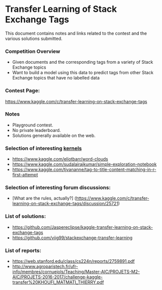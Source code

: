 # Transfer Learning of Stack Exchange Tags

This document contains notes and links related to the contest and the various solutions submitted.

### Competition Overview
* Given documents and the corresponding tags from a variety of Stack Exchange topics
* Want to build a model using this data to predict tags from other Stack Exchange topics that have no labelled data

### Contest Page:
https://www.kaggle.com/c/transfer-learning-on-stack-exchange-tags

### Notes
* Playground contest. 
* No private leaderboard. 
* Solutions generally available on the web.

### Selection of interesting [kernels](https://www.kaggle.com/c/transfer-learning-on-stack-exchange-tags/kernels)
* https://www.kaggle.com/eliotbarr/word-clouds
* https://www.kaggle.com/sudalairajkumar/simple-exploration-notebook
* https://www.kaggle.com/tjvananne/tag-to-title-content-matching-in-r-first-attempt

### Selection of interesting forum discussions:
* [What are the rules, actually?] (https://www.kaggle.com/c/transfer-learning-on-stack-exchange-tags/discussion/25721)

### List of solutions:
* https://github.com/Jaspereclipse/kaggle-transfer-learning-on-stack-exchange-tags
* https://github.com/viig99/stackexchange-transfer-learning

### List of reports:
* https://web.stanford.edu/class/cs224n/reports/2759891.pdf
* http://www.agroparistech.fr/ufr-info/membres/cornuejols/Teaching/Master-AIC/PROJETS-M2-AIC/PROJETS-2016-2017/challenge-kaggle-transfer%20KHOUFI_MATMATI_THIERRY.pdf

